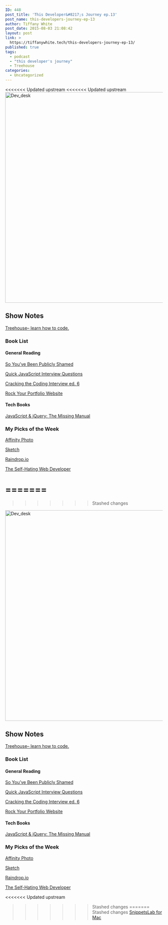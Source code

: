 ```yaml
---
ID: 448
post_title: 'This Developer&#8217;s Journey ep.13'
post_name: this-developers-journey-ep-13
author: Tiffany White
post_date: 2015-08-03 21:08:42
layout: post
link: >
  https://tiffanywhite.tech/this-developers-journey-ep-13/
published: true
tags:
  - podcast
  - "this developer's journey"
  - Treehouse
categories:
  - Uncategorized
---
```

<<<<<<< Updated upstream
<<<<<<< Updated upstream
<img class="aligncenter" src="http://helloburgh.me/wp-content/uploads/2015/08/wpid-TWW_movil_20.jpg" alt="Dev_desk" width="671" height="671" />
<h2>Show Notes</h2>
<a href="http://teamtreehouse.com">Treehouse– learn how to code.</a>
<h3>Book List</h3>

<h4>General Reading</h4>

<a href="http://www.amazon.com/So-Youve-Been-Publicly-Shamed-ebook/dp/B00L9B7IRC/ref=sr_1_1?s=digital-text&amp;ie=UTF8&amp;qid=1438649230&amp;sr=1-1&amp;keywords=so+you%27ve+been+publicly+shamed">So You’ve Been Publicly Shamed</a>

<a href="http://www.amazon.com/Quick-JavaScript-Interview-Questions-Frequently-ebook/dp/B00Z06S0BK/ref=sr_1_1?ie=UTF8&amp;qid=1438649293&amp;sr=8-1&amp;keywords=quick+javascript+interview+questions">Quick JavaScript Interview Questions</a>

<a href="http://www.amazon.com/Cracking-Coding-Interview-6th-Programming/dp/0984782850/ref=sr_1_1?s=books&amp;ie=UTF8&amp;qid=1438649341&amp;sr=1-1&amp;keywords=cracking+the+coding+interview">Cracking the Coding Interview ed. 6</a>

<a href="http://www.amazon.com/Rock-Your-Portfolio-Website-Photographers-ebook/dp/B00D8K7LRE/ref=sr_1_1?s=books&amp;ie=UTF8&amp;qid=1438649395&amp;sr=1-1&amp;keywords=Rock+Your+portfolio+website">Rock Your Portfolio Website</a>

<h4>Tech Books</h4>

<a href="http://www.amazon.com/David-Sawyer-McFarland-JavaScript-jQuery/dp/B00RWSAMUQ/ref=sr_1_2?s=books&amp;ie=UTF8&amp;qid=1438649432&amp;sr=1-2&amp;keywords=javascript+%26+jquery+the+missing+manual+3rd+edition">JavaScript &amp; jQuery: The Missing Manual</a>

<h3>My Picks of the Week</h3>

<a href="https://itunes.apple.com/us/app/affinity-photo/id824183456?mt=12">Affinity Photo</a>

<a href="http://bohemiancoding.com/sketch/">Sketch</a>

<a href="https://raindrop.io/app">Raindrop.io</a>

<a href="http://joequery.me/code/the-self-hating-web-developer">The Self-Hating Web Developer</a>

=======
=======
>>>>>>> Stashed changes
<img class="aligncenter" src="http://helloburgh.me/wp-content/uploads/2015/08/wpid-TWW_movil_20.jpg" alt="Dev_desk" width="671" height="671" />
<h2>Show Notes</h2>
<a href="http://teamtreehouse.com">Treehouse– learn how to code.</a>
<h3>Book List</h3>

<h4>General Reading</h4>

<a href="http://www.amazon.com/So-Youve-Been-Publicly-Shamed-ebook/dp/B00L9B7IRC/ref=sr_1_1?s=digital-text&amp;ie=UTF8&amp;qid=1438649230&amp;sr=1-1&amp;keywords=so+you%27ve+been+publicly+shamed">So You’ve Been Publicly Shamed</a>

<a href="http://www.amazon.com/Quick-JavaScript-Interview-Questions-Frequently-ebook/dp/B00Z06S0BK/ref=sr_1_1?ie=UTF8&amp;qid=1438649293&amp;sr=8-1&amp;keywords=quick+javascript+interview+questions">Quick JavaScript Interview Questions</a>

<a href="http://www.amazon.com/Cracking-Coding-Interview-6th-Programming/dp/0984782850/ref=sr_1_1?s=books&amp;ie=UTF8&amp;qid=1438649341&amp;sr=1-1&amp;keywords=cracking+the+coding+interview">Cracking the Coding Interview ed. 6</a>

<a href="http://www.amazon.com/Rock-Your-Portfolio-Website-Photographers-ebook/dp/B00D8K7LRE/ref=sr_1_1?s=books&amp;ie=UTF8&amp;qid=1438649395&amp;sr=1-1&amp;keywords=Rock+Your+portfolio+website">Rock Your Portfolio Website</a>

<h4>Tech Books</h4>

<a href="http://www.amazon.com/David-Sawyer-McFarland-JavaScript-jQuery/dp/B00RWSAMUQ/ref=sr_1_2?s=books&amp;ie=UTF8&amp;qid=1438649432&amp;sr=1-2&amp;keywords=javascript+%26+jquery+the+missing+manual+3rd+edition">JavaScript &amp; jQuery: The Missing Manual</a>

<h3>My Picks of the Week</h3>

<a href="https://itunes.apple.com/us/app/affinity-photo/id824183456?mt=12">Affinity Photo</a>

<a href="http://bohemiancoding.com/sketch/">Sketch</a>

<a href="https://raindrop.io/app">Raindrop.io</a>

<a href="http://joequery.me/code/the-self-hating-web-developer">The Self-Hating Web Developer</a>

<<<<<<< Updated upstream
>>>>>>> Stashed changes
=======
>>>>>>> Stashed changes
<a href="http://www.renfei.org/snippets-lab/">SnippetsLab for Mac</a>